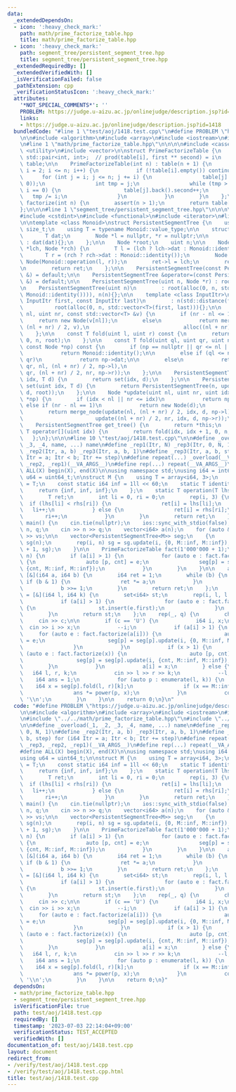 ```yaml
---
data:
  _extendedDependsOn:
  - icon: ':heavy_check_mark:'
    path: math/prime_factorize_table.hpp
    title: math/prime_factorize_table.hpp
  - icon: ':heavy_check_mark:'
    path: segment_tree/persistent_segment_tree.hpp
    title: segment_tree/persistent_segment_tree.hpp
  _extendedRequiredBy: []
  _extendedVerifiedWith: []
  _isVerificationFailed: false
  _pathExtension: cpp
  _verificationStatusIcon: ':heavy_check_mark:'
  attributes:
    '*NOT_SPECIAL_COMMENTS*': ''
    PROBLEM: https://judge.u-aizu.ac.jp/onlinejudge/description.jsp?id=1418
    links:
    - https://judge.u-aizu.ac.jp/onlinejudge/description.jsp?id=1418
  bundledCode: "#line 1 \"test/aoj/1418.test.cpp\"\n#define PROBLEM \"https://judge.u-aizu.ac.jp/onlinejudge/description.jsp?id=1418\"\
    \n\n#include <algorithm>\n#include <array>\n#include <iostream>\n#include <set>\n\
    \n#line 1 \"math/prime_factorize_table.hpp\"\n\n\n\n#include <cassert>\n#include\
    \ <utility>\n#include <vector>\n\nstruct PrimeFactorizeTable {\n    using P =\
    \ std::pair<int, int>;  // prod(table[i], first ** second) = i\n    std::vector<std::vector<P>>\
    \ table;\n\n    PrimeFactorizeTable(int n) : table(n + 1) {\n        for (int\
    \ i = 2; i <= n; i++) {\n            if (!table[i].empty()) continue;\n      \
    \      for (int j = i; j <= n; j += i) {\n                table[j].push_back(P(i,\
    \ 0));\n                int tmp = j;\n                while (tmp > 1 && tmp %\
    \ i == 0) {\n                    table[j].back().second++;\n                 \
    \   tmp /= i;\n                }\n            }\n        }\n    };\n\n    std::vector<P>\
    \ factorize(int n) {\n        assert(n > 1);\n        return table[n];\n    };\n\
    };\n\n\n#line 1 \"segment_tree/persistent_segment_tree.hpp\"\n\n\n\n#include <cstddef>\n\
    #include <cstdint>\n#include <functional>\n#include <iterator>\n#line 9 \"segment_tree/persistent_segment_tree.hpp\"\
    \n\ntemplate <class Monoid>\nstruct PersistentSegmentTree {\n    using uint =\
    \ size_t;\n    using T = typename Monoid::value_type;\n\n    struct Node {\n \
    \       T dat;\n        Node *l = nullptr, *r = nullptr;\n\n        Node(T dat)\
    \ : dat(dat){};\n    };\n\n    Node *root;\n    uint n;\n\n    Node *merge_node(Node\
    \ *lch, Node *rch) {\n        T l = (lch ? lch->dat : Monoid::identity());\n \
    \       T r = (rch ? rch->dat : Monoid::identity());\n        Node *ret = new\
    \ Node(Monoid::operation(l, r));\n        ret->l = lch;\n        ret->r = rch;\n\
    \n        return ret;\n    };\n\n    PersistentSegmentTree(const PersistentSegmentTree\
    \ &) = default;\n\n    PersistentSegmentTree &operator=(const PersistentSegmentTree\
    \ &) = default;\n\n    PersistentSegmentTree(uint n, Node *r) : root(r), n(n){};\n\
    \n    PersistentSegmentTree(uint n)\n        : root(alloc(0, n, std::vector<T>(n,\
    \ Monoid::identity()))), n(n){};\n\n    template <class InputItr>\n    PersistentSegmentTree(const\
    \ InputItr first, const InputItr last)\n        : n(std::distance(first, last)),\n\
    \          root(alloc(0, n, std::vector<T>(first, last))){};\n\n    Node *alloc(uint\
    \ nl, uint nr, const std::vector<T> &v) {\n        if (nr - nl <= 1)\n       \
    \     return new Node(v[nl]);\n        else\n            return merge_node(alloc(nl,\
    \ (nl + nr) / 2, v),\n                              alloc((nl + nr) / 2, nr, v));\n\
    \    };\n\n    const T fold(uint l, uint r) const {\n        return fold(l, r,\
    \ 0, n, root);\n    };\n\n    const T fold(uint ql, uint qr, uint nl, uint nr,\
    \ const Node *np) const {\n        if (np == nullptr || qr <= nl || nr <= ql)\n\
    \            return Monoid::identity();\n\n        else if (ql <= nl && nr <=\
    \ qr)\n            return np->dat;\n\n        else\n            return Monoid::operation(fold(ql,\
    \ qr, nl, (nl + nr) / 2, np->l),\n                                     fold(ql,\
    \ qr, (nl + nr) / 2, nr, np->r));\n    };\n\n    PersistentSegmentTree update(uint\
    \ idx, T d) {\n        return set(idx, d);\n    };\n\n    PersistentSegmentTree\
    \ set(uint idx, T d) {\n        return PersistentSegmentTree(n, update(0, n, idx,\
    \ d, root));\n    };\n\n    Node *update(uint nl, uint nr, uint idx, T d, Node\
    \ *np) {\n        if (idx < nl || nr <= idx)\n            return np;\n       \
    \ else if (nr - nl == 1)\n            return new Node(d);\n        else\n    \
    \        return merge_node(update(nl, (nl + nr) / 2, idx, d, np->l),\n       \
    \                       update((nl + nr) / 2, nr, idx, d, np->r));\n    };\n\n\
    \    PersistentSegmentTree get_tree() {\n        return *this;\n    };\n\n   \
    \ T operator[](uint idx) {\n        return fold(idx, idx + 1, 0, n, root);\n \
    \   };\n};\n\n\n#line 10 \"test/aoj/1418.test.cpp\"\n\n#define _overload(_1, _2,\
    \ _3, _4, name, ...) name\n#define _rep1(Itr, N) _rep3(Itr, 0, N, 1)\n#define\
    \ _rep2(Itr, a, b) _rep3(Itr, a, b, 1)\n#define _rep3(Itr, a, b, step) for (i64\
    \ Itr = a; Itr < b; Itr += step)\n#define repeat(...) _overload(__VA_ARGS__, _rep3,\
    \ _rep2, _rep1)(__VA_ARGS__)\n#define rep(...) repeat(__VA_ARGS__)\n\n#define\
    \ ALL(X) begin(X), end(X)\n\nusing namespace std;\nusing i64 = int64_t;\nusing\
    \ u64 = uint64_t;\n\nstruct M {\n    using T = array<i64, 3>;\n    using value_type\
    \ = T;\n    const static i64 inf = 1ll << 60;\n    static T identity() {\n   \
    \     return {inf, inf, inf};\n    };\n    static T operation(T lhs, T rhs) {\n\
    \        T ret;\n        int li = 0, ri = 0;\n        rep(i, 3) {\n          \
    \  if (lhs[li] < rhs[ri]) {\n                ret[i] = lhs[li];\n             \
    \   li++;\n            } else {\n                ret[i] = rhs[ri];\n         \
    \       ri++;\n            }\n        }\n        return ret;\n    };\n};\n\nint\
    \ main() {\n    cin.tie(nullptr);\n    ios::sync_with_stdio(false);\n\n    i64\
    \ n, q;\n    cin >> n >> q;\n    vector<i64> a(n);\n    for (auto &vs : a) cin\
    \ >> vs;\n\n    vector<PersistentSegmentTree<M>> seg;\n    {\n        PersistentSegmentTree<M>\
    \ sg(n);\n        rep(i, n) sg = sg.update(i, {0, M::inf, M::inf});\n        seg.assign(1'000'000\
    \ + 1, sg);\n    }\n\n    PrimeFactorizeTable fact(1'000'000 + 1);\n\n    rep(i,\
    \ n) {\n        if (a[i] > 1) {\n            for (auto e : fact.factorize(a[i]))\
    \ {\n                auto [p, cnt] = e;\n                seg[p] = seg[p].update(i,\
    \ {cnt, M::inf, M::inf});\n            }\n        }\n    }\n\n    auto power =\
    \ [&](i64 a, i64 b) {\n        i64 ret = 1;\n        while (b) {\n           \
    \ if (b & 1) {\n                ret *= a;\n            }\n            a *= a;\n\
    \            b >>= 1;\n        }\n        return ret;\n    };\n    auto enumerate\
    \ = [&](i64 l, i64 k) {\n        set<i64> st;\n        rep(i, l, l + k + 1) {\n\
    \            if (a[i] > 1) {\n                for (auto e : fact.factorize(a[i]))\
    \ {\n                    st.insert(e.first);\n                }\n            }\n\
    \        }\n        return st;\n    };\n    rep(_, q) {\n        char c;\n   \
    \     cin >> c;\n\n        if (c == 'U') {\n            i64 i, x;\n          \
    \  cin >> i >> x;\n            --i;\n            if (a[i] > 1) {\n           \
    \     for (auto e : fact.factorize(a[i])) {\n                    auto [p, cnt]\
    \ = e;\n                    seg[p] = seg[p].update(i, {0, M::inf, M::inf});\n\
    \                }\n            }\n            if (x > 1) {\n                for\
    \ (auto e : fact.factorize(x)) {\n                    auto [p, cnt] = e;\n   \
    \                 seg[p] = seg[p].update(i, {cnt, M::inf, M::inf});\n        \
    \        }\n            }\n            a[i] = x;\n        } else {\n         \
    \   i64 l, r, k;\n            cin >> l >> r >> k;\n            --l;\n        \
    \    i64 ans = 1;\n            for (auto p : enumerate(l, k)) {\n            \
    \    i64 x = seg[p].fold(l, r)[k];\n                if (x == M::inf) x = 0;\n\
    \                ans *= power(p, x);\n            }\n            cout << ans <<\
    \ '\\n';\n        }\n    }\n\n    return 0;\n}\n"
  code: "#define PROBLEM \"https://judge.u-aizu.ac.jp/onlinejudge/description.jsp?id=1418\"\
    \n\n#include <algorithm>\n#include <array>\n#include <iostream>\n#include <set>\n\
    \n#include \"../../math/prime_factorize_table.hpp\"\n#include \"../../segment_tree/persistent_segment_tree.hpp\"\
    \n\n#define _overload(_1, _2, _3, _4, name, ...) name\n#define _rep1(Itr, N) _rep3(Itr,\
    \ 0, N, 1)\n#define _rep2(Itr, a, b) _rep3(Itr, a, b, 1)\n#define _rep3(Itr, a,\
    \ b, step) for (i64 Itr = a; Itr < b; Itr += step)\n#define repeat(...) _overload(__VA_ARGS__,\
    \ _rep3, _rep2, _rep1)(__VA_ARGS__)\n#define rep(...) repeat(__VA_ARGS__)\n\n\
    #define ALL(X) begin(X), end(X)\n\nusing namespace std;\nusing i64 = int64_t;\n\
    using u64 = uint64_t;\n\nstruct M {\n    using T = array<i64, 3>;\n    using value_type\
    \ = T;\n    const static i64 inf = 1ll << 60;\n    static T identity() {\n   \
    \     return {inf, inf, inf};\n    };\n    static T operation(T lhs, T rhs) {\n\
    \        T ret;\n        int li = 0, ri = 0;\n        rep(i, 3) {\n          \
    \  if (lhs[li] < rhs[ri]) {\n                ret[i] = lhs[li];\n             \
    \   li++;\n            } else {\n                ret[i] = rhs[ri];\n         \
    \       ri++;\n            }\n        }\n        return ret;\n    };\n};\n\nint\
    \ main() {\n    cin.tie(nullptr);\n    ios::sync_with_stdio(false);\n\n    i64\
    \ n, q;\n    cin >> n >> q;\n    vector<i64> a(n);\n    for (auto &vs : a) cin\
    \ >> vs;\n\n    vector<PersistentSegmentTree<M>> seg;\n    {\n        PersistentSegmentTree<M>\
    \ sg(n);\n        rep(i, n) sg = sg.update(i, {0, M::inf, M::inf});\n        seg.assign(1'000'000\
    \ + 1, sg);\n    }\n\n    PrimeFactorizeTable fact(1'000'000 + 1);\n\n    rep(i,\
    \ n) {\n        if (a[i] > 1) {\n            for (auto e : fact.factorize(a[i]))\
    \ {\n                auto [p, cnt] = e;\n                seg[p] = seg[p].update(i,\
    \ {cnt, M::inf, M::inf});\n            }\n        }\n    }\n\n    auto power =\
    \ [&](i64 a, i64 b) {\n        i64 ret = 1;\n        while (b) {\n           \
    \ if (b & 1) {\n                ret *= a;\n            }\n            a *= a;\n\
    \            b >>= 1;\n        }\n        return ret;\n    };\n    auto enumerate\
    \ = [&](i64 l, i64 k) {\n        set<i64> st;\n        rep(i, l, l + k + 1) {\n\
    \            if (a[i] > 1) {\n                for (auto e : fact.factorize(a[i]))\
    \ {\n                    st.insert(e.first);\n                }\n            }\n\
    \        }\n        return st;\n    };\n    rep(_, q) {\n        char c;\n   \
    \     cin >> c;\n\n        if (c == 'U') {\n            i64 i, x;\n          \
    \  cin >> i >> x;\n            --i;\n            if (a[i] > 1) {\n           \
    \     for (auto e : fact.factorize(a[i])) {\n                    auto [p, cnt]\
    \ = e;\n                    seg[p] = seg[p].update(i, {0, M::inf, M::inf});\n\
    \                }\n            }\n            if (x > 1) {\n                for\
    \ (auto e : fact.factorize(x)) {\n                    auto [p, cnt] = e;\n   \
    \                 seg[p] = seg[p].update(i, {cnt, M::inf, M::inf});\n        \
    \        }\n            }\n            a[i] = x;\n        } else {\n         \
    \   i64 l, r, k;\n            cin >> l >> r >> k;\n            --l;\n        \
    \    i64 ans = 1;\n            for (auto p : enumerate(l, k)) {\n            \
    \    i64 x = seg[p].fold(l, r)[k];\n                if (x == M::inf) x = 0;\n\
    \                ans *= power(p, x);\n            }\n            cout << ans <<\
    \ '\\n';\n        }\n    }\n\n    return 0;\n}"
  dependsOn:
  - math/prime_factorize_table.hpp
  - segment_tree/persistent_segment_tree.hpp
  isVerificationFile: true
  path: test/aoj/1418.test.cpp
  requiredBy: []
  timestamp: '2023-07-03 22:14:04+09:00'
  verificationStatus: TEST_ACCEPTED
  verifiedWith: []
documentation_of: test/aoj/1418.test.cpp
layout: document
redirect_from:
- /verify/test/aoj/1418.test.cpp
- /verify/test/aoj/1418.test.cpp.html
title: test/aoj/1418.test.cpp
---
```

